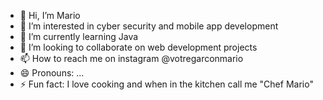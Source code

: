 - 👋 Hi, I’m Mario
- 👀 I’m interested in cyber security and mobile app development
- 🌱 I’m currently learning Java
- 💞️ I’m looking to collaborate on web development projects
- 📫 How to reach me on instagram @votregarconmario
- 😄 Pronouns: ...
- ⚡ Fun fact: I love cooking and when in the kitchen call me "Chef Mario"

<!---
Mario295/Mario295 is a ✨ special ✨ repository because its `README.md` (this file) appears on your GitHub profile.
You can click the Preview link to take a look at your changes.
--->
